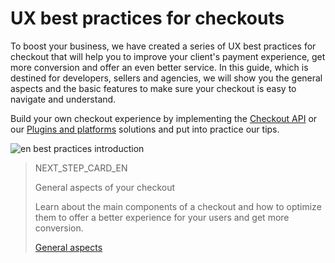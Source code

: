 # UX best practices for checkouts

To boost your business, we have created a series of UX best practices for checkout that will help you to improve your client's payment experience, get more conversion and offer an even better service. In this guide, which is destined for developers, sellers and agencies, we will show you the general aspects and the basic features to make sure your checkout is easy to navigate and understand.

Build your own checkout experience by implementing the [Checkout API](https://www.mercadopago[FAKER][URL][DOMAIN]/developers/en/guides/online-payments/checkout-api/introduction) or our [Plugins and platforms](https://www.mercadopago[FAKER][URL][DOMAIN]/developers/en/guides/plugins) solutions and put into practice our tips. 

![en best practices introduction]()

> NEXT_STEP_CARD_EN
>
> General aspects of your checkout
>
> Learn about the main components of a checkout and how to optimize them to offer a better experience for your users and get more conversion.
>
> [General aspects](https://www.mercadopago[FAKER][URL][DOMAIN]/developers/en/guides/resources/best-practices-guide/general-aspects)